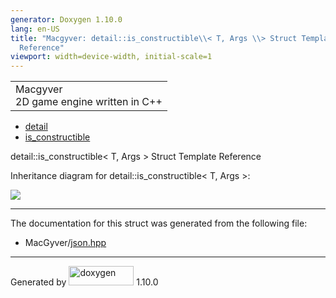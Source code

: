 ```yaml
---
generator: Doxygen 1.10.0
lang: en-US
title: "Macgyver: detail::is_constructible\\< T, Args \\> Struct Template
  Reference"
viewport: width=device-width, initial-scale=1
---
```


<div id="top">

<div id="titlearea">

<table data-cellspacing="0" data-cellpadding="0">
<colgroup>
<col style="width: 100%" />
</colgroup>
<tbody>
<tr id="projectrow" class="odd">
<td id="projectalign"><div id="projectname">
Macgyver
</div>
<div id="projectbrief">
2D game engine written in C++
</div></td>
</tr>
</tbody>
</table>

</div>

<div id="main-nav">

</div>

<div id="nav-path" class="navpath">

- <a href="namespacedetail.html" class="el">detail</a>
- <a href="structdetail_1_1is__constructible.html"
  class="el">is_constructible</a>

</div>

</div>

<div class="header">

<div class="headertitle">

<div class="title">

detail::is_constructible\< T, Args \> Struct Template Reference

</div>

</div>

</div>

<div class="contents">

<div class="dynheader">

Inheritance diagram for detail::is_constructible\< T, Args \>:

</div>

<div class="dyncontent">

<div class="center">

![](structdetail_1_1is__constructible.png)

</div>

</div>

------------------------------------------------------------------------

The documentation for this struct was generated from the following file:

- MacGyver/<a href="json_8hpp_source.html" class="el">json.hpp</a>

</div>

------------------------------------------------------------------------

<span class="small">Generated
by [<img src="doxygen.svg" class="footer" width="104" height="31"
alt="doxygen" />](https://www.doxygen.org/index.html) 1.10.0</span>

